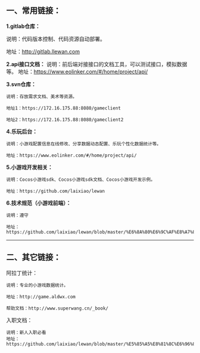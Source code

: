 ## 一、常用链接：
**1.gitlab仓库：**

说明：代码版本控制、代码资源自动部署。

地址：http://gitlab.llewan.com
	
**2.api接口文档：**
说明：前后端对接接口的文档工具，可以测试接口，模拟数据等。
地址：https://www.eolinker.com/#/home/project/api/
	
	
**3.svn仓库：**

	说明：存放需求文档、美术等资源。

	地址1：https://172.16.175.88:8080/gameclient

	地址2：https://172.16.175.88:8080/gameclient2
	

**4.乐玩后台：**

	说明：小游戏配置信息在线修改、分享数据动态配置、乐玩个性化数据统计等。

	地址：https://www.eolinker.com/#/home/project/api/
	
	
**5.小游戏开发相关：**

	说明：Cocos小游戏sdk、Cocos小游戏sdk文档、Cocos小游戏开发示例。

	地址：https://github.com/laixiao/lewan
	
	
**6.技术规范（小游戏前端）：**

	说明：遵守

	地址：https://github.com/laixiao/lewan/blob/master/%E6%8A%80%E6%9C%AF%E8%A7%84%E8%8C%83.md
	
	
	
	
	

------------
## 二、其它链接：
	
阿拉丁统计：

	说明：专业的小游戏数据统计。

	地址：http://game.aldwx.com

	帮助文档：http://www.superwang.cn/_book/
	


入职文档：

	说明：新人入职必看
	地址：https://github.com/laixiao/lewan/blob/master/%E5%85%A5%E8%81%8C%E6%96%87%E6%A1%A3.md
	
	
	